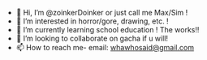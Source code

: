 - 👋 Hi, I’m @zoinkerDoinker or just call me Max/Sim !
- 👀 I’m interested in horror/gore, drawing, etc. !
- 🌱 I’m currently learning school education ! The works!!
- 💞️ I’m looking to collaborate on gacha if u will!
- 📫 How to reach me- email: whawhosaid@gmail.com

<!---
zoinkerDoinker/zoinkerDoinker is a ✨ special ✨ repository because its `README.md` (this file) appears on your GitHub profile.
You can click the Preview link to take a look at your changes.
--->
